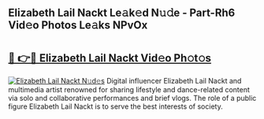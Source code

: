 ## Elizabeth Lail Nackt Le𝚊k𝚎d N𝚞𝚍e - Part-Rh6 Vid𝚎o Photos Le𝚊ks NPvOx

# <h2><a href="http://fb75kd.evod.top/?m=Elizabeth+Lail+Nackt">🔗 👉🔴 Elizabeth Lail Nackt Vid𝚎o Ph𝚘t𝚘s</a></h2>

[![Elizabeth Lail Nackt N𝚞d𝚎s](https://i.imgur.com/8V9OHl7.gif)](http://fb75kd.evod.top/?m=Elizabeth+Lail+Nackt)
Digital influencer Elizabeth Lail Nackt and multimedia artist renowned for sharing lifestyle and dance-related content via solo and collaborative performances and brief vlogs. The role of a public figure Elizabeth Lail Nackt is to serve the best interests of society. 
